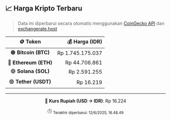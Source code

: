 

<!-- HARGA_KRIPTO -->
## 📈 Harga Kripto Terbaru

> Data ini diperbarui secara otomatis menggunakan [CoinGecko API](https://www.coingecko.com/) dan [exchangerate.host](https://exchangerate.host/)

<div align="center">

| 🪙 Token | 💰 Harga (IDR) |
|:------:|---------------:|
| 🟠 **Bitcoin (BTC)**   | Rp 1.745.175.037 |
| 🔵 **Ethereum (ETH)**  | Rp 44.706.861 |
| 🟣 **Solana (SOL)**    | Rp 2.591.255 |
| 🟢 **Tether (USDT)**   | Rp 16.219 |

---

💱 **Kurs Rupiah (USD → IDR)**: Rp 16.224

🕒 <sub>Terakhir diperbarui: 12/6/2025, 16.48.49</sub>

</div>
<!-- /HARGA_KRIPTO -->